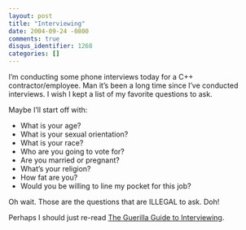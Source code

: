 ```yaml
---
layout: post
title: "Interviewing"
date: 2004-09-24 -0800
comments: true
disqus_identifier: 1268
categories: []
---
```

I’m conducting some phone interviews today for a C++
contractor/employee. Man it’s been a long time since I’ve conducted
interviews. I wish I kept a list of my favorite questions to ask.

Maybe I’ll start off with:

-   What is your age?
-   What is your sexual orientation?
-   What is your race?
-   Who are you going to vote for?
-   Are you married or pregnant?
-   What’s your religion?
-   How fat are you?
-   Would you be willing to line my pocket for this job?

Oh wait. Those are the questions that are ILLEGAL to ask. Doh!

Perhaps I should just re-read [The Guerilla Guide to
Interviewing](http://www.joelonsoftware.com/articles/fog0000000073.html).

